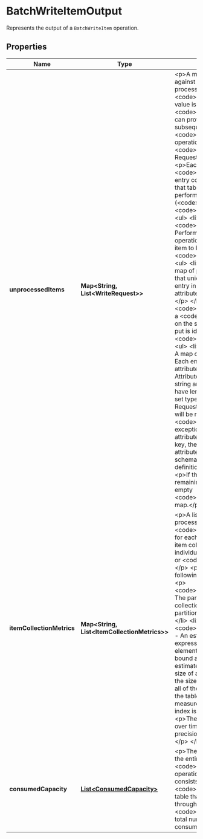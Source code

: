 

# BatchWriteItemOutput

Represents the output of a <code>BatchWriteItem</code> operation.

## Properties

| Name | Type | Description | Notes |
|------------ | ------------- | ------------- | -------------|
|**unprocessedItems** | **Map&lt;String, List&lt;WriteRequest&gt;&gt;** | &lt;p&gt;A map of tables and requests against those tables that were not processed. The &lt;code&gt;UnprocessedItems&lt;/code&gt; value is in the same form as &lt;code&gt;RequestItems&lt;/code&gt;, so you can provide this value directly to a subsequent &lt;code&gt;BatchWriteItem&lt;/code&gt; operation. For more information, see &lt;code&gt;RequestItems&lt;/code&gt; in the Request Parameters section.&lt;/p&gt; &lt;p&gt;Each &lt;code&gt;UnprocessedItems&lt;/code&gt; entry consists of a table name and, for that table, a list of operations to perform (&lt;code&gt;DeleteRequest&lt;/code&gt; or &lt;code&gt;PutRequest&lt;/code&gt;).&lt;/p&gt; &lt;ul&gt; &lt;li&gt; &lt;p&gt; &lt;code&gt;DeleteRequest&lt;/code&gt; - Perform a &lt;code&gt;DeleteItem&lt;/code&gt; operation on the specified item. The item to be deleted is identified by a &lt;code&gt;Key&lt;/code&gt; subelement:&lt;/p&gt; &lt;ul&gt; &lt;li&gt; &lt;p&gt; &lt;code&gt;Key&lt;/code&gt; - A map of primary key attribute values that uniquely identify the item. Each entry in this map consists of an attribute name and an attribute value.&lt;/p&gt; &lt;/li&gt; &lt;/ul&gt; &lt;/li&gt; &lt;li&gt; &lt;p&gt; &lt;code&gt;PutRequest&lt;/code&gt; - Perform a &lt;code&gt;PutItem&lt;/code&gt; operation on the specified item. The item to be put is identified by an &lt;code&gt;Item&lt;/code&gt; subelement:&lt;/p&gt; &lt;ul&gt; &lt;li&gt; &lt;p&gt; &lt;code&gt;Item&lt;/code&gt; - A map of attributes and their values. Each entry in this map consists of an attribute name and an attribute value. Attribute values must not be null; string and binary type attributes must have lengths greater than zero; and set type attributes must not be empty. Requests that contain empty values will be rejected with a &lt;code&gt;ValidationException&lt;/code&gt; exception.&lt;/p&gt; &lt;p&gt;If you specify any attributes that are part of an index key, then the data types for those attributes must match those of the schema in the table&#39;s attribute definition.&lt;/p&gt; &lt;/li&gt; &lt;/ul&gt; &lt;/li&gt; &lt;/ul&gt; &lt;p&gt;If there are no unprocessed items remaining, the response contains an empty &lt;code&gt;UnprocessedItems&lt;/code&gt; map.&lt;/p&gt; |  [optional] |
|**itemCollectionMetrics** | **Map&lt;String, List&lt;ItemCollectionMetrics&gt;&gt;** | &lt;p&gt;A list of tables that were processed by &lt;code&gt;BatchWriteItem&lt;/code&gt; and, for each table, information about any item collections that were affected by individual &lt;code&gt;DeleteItem&lt;/code&gt; or &lt;code&gt;PutItem&lt;/code&gt; operations.&lt;/p&gt; &lt;p&gt;Each entry consists of the following subelements:&lt;/p&gt; &lt;ul&gt; &lt;li&gt; &lt;p&gt; &lt;code&gt;ItemCollectionKey&lt;/code&gt; - The partition key value of the item collection. This is the same as the partition key value of the item.&lt;/p&gt; &lt;/li&gt; &lt;li&gt; &lt;p&gt; &lt;code&gt;SizeEstimateRangeGB&lt;/code&gt; - An estimate of item collection size, expressed in GB. This is a two-element array containing a lower bound and an upper bound for the estimate. The estimate includes the size of all the items in the table, plus the size of all attributes projected into all of the local secondary indexes on the table. Use this estimate to measure whether a local secondary index is approaching its size limit.&lt;/p&gt; &lt;p&gt;The estimate is subject to change over time; therefore, do not rely on the precision or accuracy of the estimate.&lt;/p&gt; &lt;/li&gt; &lt;/ul&gt; |  [optional] |
|**consumedCapacity** | [**List&lt;ConsumedCapacity&gt;**](ConsumedCapacity.md) | &lt;p&gt;The capacity units consumed by the entire &lt;code&gt;BatchWriteItem&lt;/code&gt; operation.&lt;/p&gt; &lt;p&gt;Each element consists of:&lt;/p&gt; &lt;ul&gt; &lt;li&gt; &lt;p&gt; &lt;code&gt;TableName&lt;/code&gt; - The table that consumed the provisioned throughput.&lt;/p&gt; &lt;/li&gt; &lt;li&gt; &lt;p&gt; &lt;code&gt;CapacityUnits&lt;/code&gt; - The total number of capacity units consumed.&lt;/p&gt; &lt;/li&gt; &lt;/ul&gt; |  [optional] |



